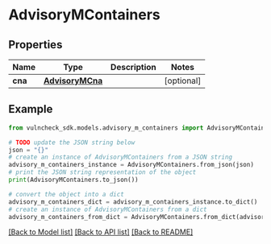 # AdvisoryMContainers


## Properties

Name | Type | Description | Notes
------------ | ------------- | ------------- | -------------
**cna** | [**AdvisoryMCna**](AdvisoryMCna.md) |  | [optional] 

## Example

```python
from vulncheck_sdk.models.advisory_m_containers import AdvisoryMContainers

# TODO update the JSON string below
json = "{}"
# create an instance of AdvisoryMContainers from a JSON string
advisory_m_containers_instance = AdvisoryMContainers.from_json(json)
# print the JSON string representation of the object
print(AdvisoryMContainers.to_json())

# convert the object into a dict
advisory_m_containers_dict = advisory_m_containers_instance.to_dict()
# create an instance of AdvisoryMContainers from a dict
advisory_m_containers_from_dict = AdvisoryMContainers.from_dict(advisory_m_containers_dict)
```
[[Back to Model list]](../README.md#documentation-for-models) [[Back to API list]](../README.md#documentation-for-api-endpoints) [[Back to README]](../README.md)


